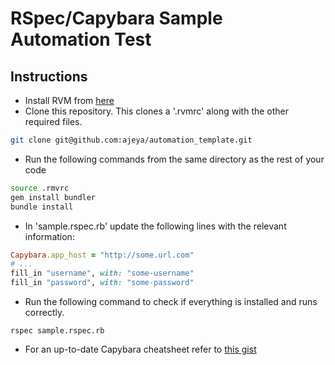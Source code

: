 # RSpec/Capybara Sample Automation Test

## Instructions
* Install RVM from [here]("https://rvm.io/rvm/install/")
* Clone this repository. This clones a '.rvmrc' along with the other required files.
```bash
git clone git@github.com:ajeya/automation_template.git
```
* Run the following commands from the same directory as the rest of your code

```bash
source .rmvrc
gem install bundler
bundle install
```
* In 'sample.rspec.rb' update the following lines with the relevant information: 
```ruby
Capybara.app_host = "http://some.url.com"
# ...
fill_in "username", with: "some-username"
fill_in "password", with: "some-password"
```
* Run the following command to check if everything is installed and runs correctly.
```
rspec sample.rspec.rb
```
* For an up-to-date Capybara cheatsheet refer to [this gist]("https://gist.github.com/4249173")